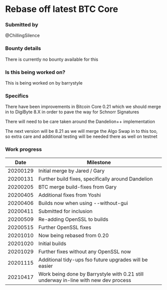 # Rebase off latest BTC Core

### Submitted by
@ChillingSilence

### Bounty details
There is currently no bounty available for this

### Is this being worked on?
This is being worked on by barrystyle

### Specifics
There have been improvements in Bitcoin Core 0.21 which we should merge in to DigiByte 8.X in order to pave the way for Schnorr Signatures

There will need to be care taken around the Dandelion++ implementation

The next version will be 8.21 as we will merge the Algo Swap in to this too, so extra care and additional testing will be needed there as well on testnet

### Work progress

| Date | Milestone |
| --- | --- |
| 20200129 | Initial merge by Jared / Gary |
| 20200131 | Further build fixes, specifically around Dandelion |
| 20200205 | BTC merge build-fixes from Gary |
| 20200405 | Additional fixes from Yoshi |
| 20200406 | Builds now when using --without-gui |
| 20200411 | Submitted for inclusion |
| 20200509 | Re-adding OpenSSL to builds |
| 20200515 | Further OpenSSL fixes |
| 20201010 | Now being rebased from 0.20 |
| 20201020 | Initial builds |
| 20201029 | Further fixes without any OpenSSL now |
| 20201115 | Additional tidy-ups fso future upgrades will be easier |
| 20210417 | Work being done by Barrystyle with 0.21 still underway in-line with new dev process |
